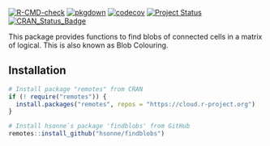[![R-CMD-check](https://github.com/hsonne/findblobs/workflows/R-CMD-check/badge.svg)](https://github.com/hsonne/findblobs/actions?query=workflow%3AR-CMD-check)
[![pkgdown](https://github.com/hsonne/findblobs/workflows/pkgdown/badge.svg)](https://github.com/hsonne/findblobs/actions?query=workflow%3Apkgdown)
[![codecov](https://codecov.io/github/hsonne/findblobs/branch/main/graphs/badge.svg)](https://codecov.io/github/hsonne/findblobs)
[![Project Status](https://img.shields.io/badge/lifecycle-experimental-orange.svg)](https://www.tidyverse.org/lifecycle/#experimental)
[![CRAN_Status_Badge](https://www.r-pkg.org/badges/version/findblobs)]()

This package provides functions to find blobs of connected cells
in a matrix of logical. This is also known as Blob Colouring.

## Installation

```r
# Install package "remotes" from CRAN
if (! require("remotes")) {
  install.packages("remotes", repos = "https://cloud.r-project.org")
}

# Install hsonne`s package 'findblobs' from GitHub
remotes::install_github("hsonne/findblobs")
```
